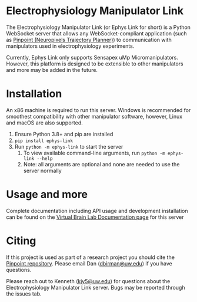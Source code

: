 # Electrophysiology Manipulator Link

The Electrophysiology Manipulator Link (or Ephys Link for short) is a Python WebSocket server that allows any
WebSocket-compliant application
(such as [Pinpoint (Neuropixels Trajectory Planner)](https://github.com/dbirman/NPTrajectoryPlanner/)) to
communication with manipulators used in electrophysiology experiments.

Currently, Ephys Link only supports Sensapex uMp Micromanipulators. However, this platform is designed to be extensible
to other manipulators and more may be added in the future.

# Installation

An x86 machine is required to run this server. Windows is recommended for smoothest compatibility with other manipulator
software, however, Linux and macOS are also supported.

1. Ensure Python 3.8+ and pip are installed
2. `pip install ephys-link`
3. Run `python -m ephys-link` to start the server
    1. To view available command-line arguments, run `python -m ephys-link --help`
    2. Note: all arguments are optional and none are needed to use the server normally

# Usage and more

Complete documentation including API usage and development installation can be found on
the [Virtual Brain Lab Documentation page](https://virtualbrainlab.org/05_misc/03_ephys_link.html)
for this server

# Citing

If this project is used as part of a research project you should cite
the [Pinpoint repository](https://github.com/VirtualBrainLab/NPTrajectoryPlanner). Please email Dan ([dbirman@uw.edu](mailto:dbirman@uw.edu)) if
you have questions.

Please reach out to Kenneth ([kjy5@uw.edu](mailto:kjy5@uw.edu)) for questions about the Electrophysiology Manipulator Link server. Bugs may be
reported through the issues tab.
